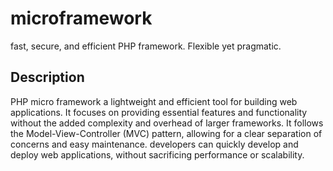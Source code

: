 # microframework
 fast, secure, and efficient PHP framework. Flexible yet pragmatic.

## Description
PHP micro framework a lightweight and efficient tool for building web applications. It focuses on providing essential features and functionality without the added complexity and overhead of larger frameworks. It follows the Model-View-Controller (MVC) pattern, allowing for a clear separation of concerns and easy maintenance. developers can quickly develop and deploy web applications, without sacrificing performance or scalability.
